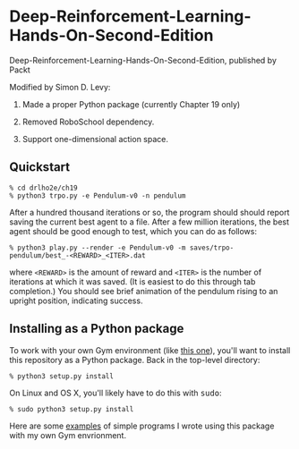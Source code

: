 # Deep-Reinforcement-Learning-Hands-On-Second-Edition
Deep-Reinforcement-Learning-Hands-On-Second-Edition, published by Packt

Modified by Simon D. Levy:

1. Made a proper Python package (currently Chapter 19 only)

2. Removed RoboSchool dependency.

3. Support one-dimensional action space.

## Quickstart

```
% cd drlho2e/ch19
% python3 trpo.py -e Pendulum-v0 -n pendulum
```

After a hundred thousand iterations or so, the program should should report
saving the current best agent to a file. After a few million iterations, the
best agent should be good enough to test, which you can do as follows:

```
% python3 play.py --render -e Pendulum-v0 -m saves/trpo-pendulum/best_-<REWARD>_<ITER>.dat
```

where ```<REWARD>``` is the amount of reward and ```<ITER>``` is the number of iterations
at which it was saved. (It is easiest to do this through tab completion.) You
should see brief animation of the pendulum rising to an upright position, indicating success.

## Installing as a Python package

To work with your own Gym environment (like [this one](https://github.com/simondlevy/gym-copter)), 
you'll want to install this repository as a Python package.  Back in the top-level directory:

```
% python3 setup.py install
```

On Linux and OS X, you'll likely have to do this with <tt>sudo</tt>:

```
% sudo python3 setup.py install
```

Here are some [examples](https://github.com/simondlevy/gym-copter/tree/master/learning) of simple 
programs I wrote using this package with my own Gym envrionment.
